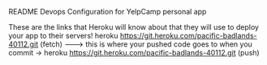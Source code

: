 README
Devops Configuration for YelpCamp personal app


These are the links that Heroku will know about that they will use to deploy your app
to their servers!
heroku  https://git.heroku.com/pacific-badlands-40112.git (fetch)
---> this is where your pushed code goes to when you commit ->
heroku  https://git.heroku.com/pacific-badlands-40112.git (push)